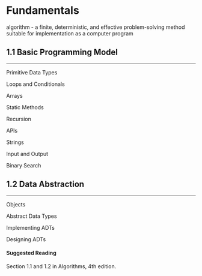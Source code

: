 # Fundamentals
algorithm - a finite, deterministic, and effective problem-solving method suitable for implementation as a computer program



## 1.1 Basic Programming Model
------
Primitive Data Types

Loops and Conditionals

Arrays

Static Methods

Recursion

APIs

Strings

Input and Output

Binary Search

## 1.2 Data Abstraction
------
Objects

Abstract Data Types

Implementing ADTs

Designing ADTs

#### Suggested Reading
Section 1.1 and 1.2 in Algorithms, 4th edition.